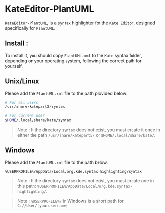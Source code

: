 # KateEditor-PlantUML
`KateEditor-PlantUML`,  is a `syntax` highlighter for the `Kate Editor`, designed specifically for `PlantUML`.

## Install :
To install it, you should copy `PlantUML.xml` to the `Kate` syntax folder, depending on your operating system, following the correct path for yourself.

## Unix/Linux
Please add the `PlantUML.xml` file to the path provided below:


```Bash
# For all users  
/usr/share/katepart5/syntax

# For current user
$HOME/.local/share/kate/syntax

```
>Note : If the directory `syntax` does not exist, you must create it once in either the path `/usr/share/katepart5/` or `$HOME/.local/share/kate/`.

## Windows 
Please add the `PlantUML.xml` file to the path below.

```Bash
%USERPROFILE%/AppData/Local/org.kde.syntax-highlighting/syntax
```
>Note : If the directory `syntax` does not exist, you must create one in this path: `%USERPROFILE%/AppData/Local/org.kde.syntax-highlighting/`.

>Note : `%USERPROFILE%/` in Windows is a short path for `C://User/[yourusername]`
